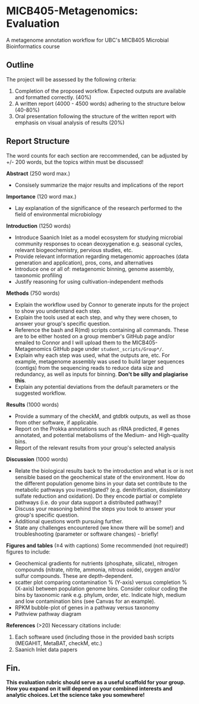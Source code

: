 # MICB405-Metagenomics: Evaluation
A metagenome annotation workflow for UBC's MICB405 Microbial Bioinformatics course

## Outline
The project will be assessed by the following criteria:
1. Completion of the proposed workflow. Expected outputs are available and formatted correctly. (40%)
2. A written report (4000 - 4500 words) adhering to the structure below (40-80%)
3. Oral presentation following the structure of the written report with emphasis on visual analysis of results (20%)

## Report Structure

The word counts for each section are reccommended, can be adjusted by +/- 200 words, but the topics within must be discussed!

__Abstract__ (250 word max.)
 - Consisely summarize the major results and implications of the report

__Importance__ (120 word max.)
 - Lay explanation of the significance of the research performed to the field of environmental microbiology

__Introduction__ (1250 words)
 - Introduce Saanich Inlet as a model ecosystem for studying microbial community responses to ocean deoxygenation e.g. seasonal cycles, relevant biogeochemistry, pervious studies, etc. 
 - Provide relevant information regarding metagenomic approaches (data generation and application), pros, cons, and alternatives
 - Introduce one or all of: metagenomic binning, genome assembly, taxonomic profiling
 - Justify reasoning for using cultivation-independent methods

__Methods__ (750 words)
 - Explain the workflow used by Connor to generate inputs for the project to show you understand each step.
 - Explain the tools used at each step, and why they were chosen, to answer your group's specific question.
 - Reference the bash and R(md) scripts containing all commands.
 These are to be either hosted on a group member's GitHub page and/or emailed to Connor and I will upload them to the MICB405-Metagenomics GitHub page under `student_scripts/Group*/`.
 - Explain why each step was used, what the outputs are, etc.
 For example, metagenome assembly was used to build larger sequences (contigs) from the sequencing reads to reduce data size and redundancy, as well as inputs for binning. __Don't be silly and plagiarise this__.
 - Explain any potential deviations from the default parameters or the suggested workflow.

__Results__ (1000 words)
 - Provide a summary of the checkM, and gtdbtk outputs, as well as those from other software, if applicable.
 - Report on the Prokka annotations such as rRNA predicted, # genes annotated, and potential metabolisms of the Medium- and High-quality bins.
 - Report of the relevant results from your group's selected analysis

__Discussion__ (1000 words)
 - Relate the biological results back to the introduction and what is or is not sensible based on the geochemical state of the environment.
 How do the different population genome bins in your data set contribute to the metabolic pathways you investigated? (e.g. denitrification, dissimilatory sulfate reduction and oxidation). Do they encode partial or complete pathways (i.e. do your data support a distributed pathway)?
 - Discuss your reasoning behind the steps you took to answer your group's specific question.
 - Additional questions worth pursuing further.
 - State any challenges encountered (we know there will be some!) and troubleshooting (parameter or software changes) - briefly!

__Figures and tables__ (≥4 with captions)
Some recommended (not required!) figures to include:
 - Geochemical gradients for nutrients (phosphate, silicate), nitrogen compounds (nitrate, nitrite, ammonia, nitrous oxide), oxygen and/or sulfur compounds.
These are depth-dependent.
 - scatter plot comparing contamination % (Y-axis) versus completion % (X-axis) between population genome bins.
 Consider colour coding the bins by taxonomic rank e.g. phylum, order, etc.
 Indicate high, medium and low contamination bins (see Canvas for an example).
 - RPKM bubble-plot of genes in a pathway versus taxonomy
 - Pathview pathway diagram 

__References__ (>20)
Necessary citations include:
1. Each software used (including those in the provided bash scripts (MEGAHIT, MetaBAT, checkM, etc.) 
2. Saanich Inlet data papers


## Fin.

__This evaluation rubric should serve as a useful scaffold for your group. How you expand on it will depend on your combined interests and analytic choices. Let the science take you somewhere!__

